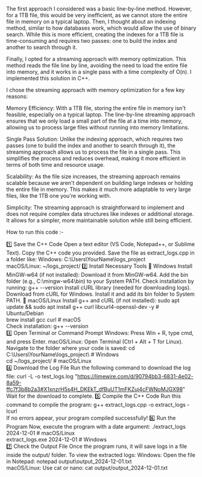 The first approach I considered was a basic line-by-line method. 
However, for a 1TB file, this would be very inefficient, as we cannot store the entire file in memory on a typical laptop. 
Then, I thought about an indexing method, similar to how databases work, which would allow the use of binary search.
While this is more efficient, creating the indexes for a 1TB file is time-consuming and requires two passes: one to build the index and another to search through it.

Finally, I opted for a streaming approach with memory optimization. 
This method reads the file line by line, avoiding the need to load the entire file into memory, and it works in a single pass with a time complexity of O(n). 
I implemented this solution in C++.





I chose the streaming approach with memory optimization for a few key reasons:

Memory Efficiency: With a 1TB file, storing the entire file in memory isn't feasible, especially on a typical laptop. The line-by-line streaming approach ensures that we only load a small part of the file at a time into memory, allowing us to process large files without running into memory limitations.

Single Pass Solution: Unlike the indexing approach, which requires two passes (one to build the index and another to search through it), the streaming approach allows us to process the file in a single pass. This simplifies the process and reduces overhead, making it more efficient in terms of both time and resource usage.

Scalability: As the file size increases, the streaming approach remains scalable because we aren't dependent on building large indexes or holding the entire file in memory. This makes it much more adaptable to very large files, like the 1TB one you're working with.

Simplicity: The streaming approach is straightforward to implement and does not require complex data structures like indexes or additional storage. It allows for a simpler, more maintainable solution while still being efficient.



How to run this code :-

1️⃣ Save the C++ Code
Open a text editor (VS Code, Notepad++, or Sublime Text).
Copy the C++ code you provided.
Save the file as extract_logs.cpp in a folder like:
Windows: C:\Users\YourName\logs_project\
macOS/Linux: ~/logs_project/
2️⃣ Install Necessary Tools
🔹 Windows
Install MinGW-w64 (if not installed):
Download it from MinGW-w64.
Add the bin folder (e.g., C:\mingw-w64\bin) to your System PATH.
Check installation by running:
g++ --version
Install cURL library (needed for downloading logs).
Download from cURL for Windows.
Install it and add its bin folder to System PATH.
🔹 macOS/Linux
Install g++ and cURL (if not installed):
sudo apt update && sudo apt install g++ curl libcurl4-openssl-dev -y  # Ubuntu/Debian  
brew install gcc curl                                                  # macOS  
Check installation:
g++ --version  
3️⃣ Open Terminal or Command Prompt
Windows: Press Win + R, type cmd, and press Enter.
macOS/Linux: Open Terminal (Ctrl + Alt + T for Linux).
Navigate to the folder where your code is saved:
cd C:\Users\YourName\logs_project\   # Windows  
cd ~/logs_project/                    # macOS/Linux  
4️⃣ Download the Log File
Run the following command to download the log file:
curl -L -o test_logs.log "https://limewire.com/d/90794bb3-6831-4e02-8a59-ffc7f3b8b2a3#X1xnzrH5s4H_DKEkT_dfBuUT1mFKZuj4cFWNoMJGX98"
Wait for the download to complete.
5️⃣ Compile the C++ Code
Run this command to compile the program:
g++ extract_logs.cpp -o extract_logs -lcurl  
If no errors appear, your program compiled successfully!
6️⃣ Run the Program
Now, execute the program with a date argument:
./extract_logs 2024-12-01   # macOS/Linux  
extract_logs.exe 2024-12-01  # Windows  
7️⃣ Check the Output File
Once the program runs, it will save logs in a file inside the output/ folder.
To view the extracted logs:
Windows: Open the file in Notepad:
notepad output\output_2024-12-01.txt  
macOS/Linux: Use cat or nano:
cat output/output_2024-12-01.txt  


